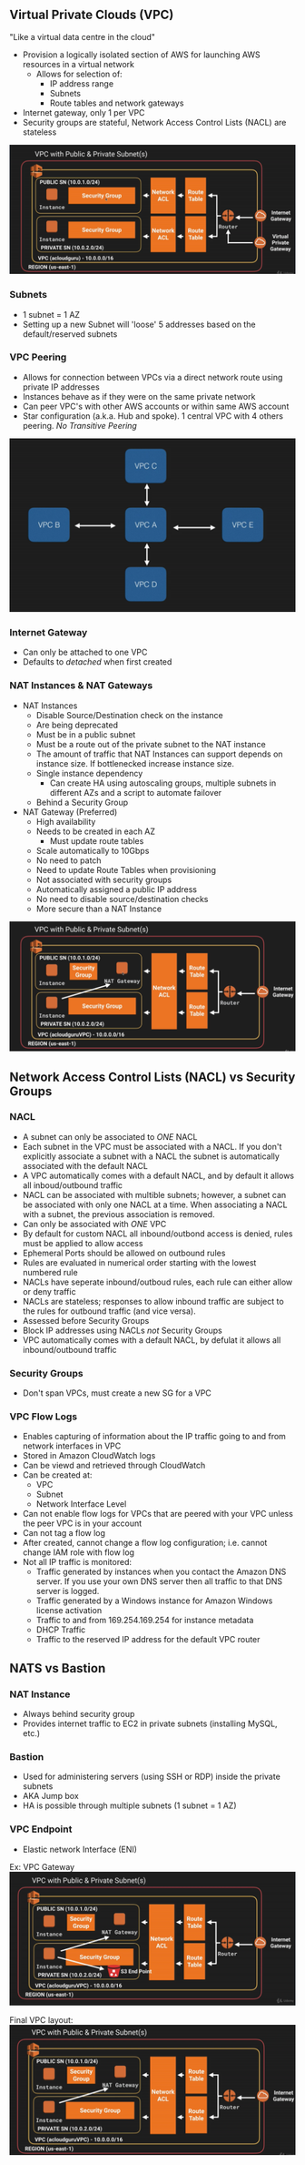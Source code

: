 ## Virtual Private Clouds (VPC)
"Like a virtual data centre in the cloud"
- Provision a logically isolated section of AWS for launching AWS resources in a virtual network
  - Allows for selection of:
    - IP address range
    - Subnets
    - Route tables and network gateways
- Internet gateway, only 1 per VPC
- Security groups are stateful, Network Access Control Lists (NACL) are stateless

![](images/2018-09-18-07-22-57.png)

### Subnets
- 1 subnet = 1 AZ
- Setting up a new Subnet will 'loose' 5 addresses based on the default/reserved subnets

### VPC Peering
- Allows for connection between VPCs via a direct network route using private IP addresses
- Instances behave as if they were on the same private network
- Can peer VPC's with other AWS accounts or within same AWS account
- Star configuration (a.k.a. Hub and spoke). 1 central VPC with 4 others peering. *No Transitive Peering*

![](images/2018-09-18-07-32-13.png)

### Internet Gateway
- Can only be attached to one VPC
- Defaults to _detached_ when first created

### NAT Instances & NAT Gateways
- NAT Instances
    - Disable Source/Destination check on the instance
    - Are being deprecated
    - Must be in a public subnet
    - Must be a route out of the private subnet to the NAT instance
    - The amount of traffic that NAT Instances can support depends on instance size. If bottlenecked increase instance size.
    - Single instance dependency
        - Can create HA using autoscaling groups, multiple subnets in different AZs and a script to automate failover
    - Behind a Security Group
- NAT Gateway (Preferred)
    - High availability
    - Needs to be created in each AZ
        - Must update route tables
    - Scale automatically to 10Gbps
    - No need to patch
    - Need to update Route Tables when provisioning
    - Not associated with security groups
    - Automatically assigned a public IP address
    - No need to disable source/destination checks
    - More secure than a NAT Instance


![](images/2018-10-15-07-17-53.png)

## Network Access Control Lists (NACL) vs Security Groups

### NACL
- A subnet can only be associated to *ONE* NACL
- Each subnet in the VPC must be associated with a NACL. If you don't explicitly associate a subnet with a NACL the subnet is automatically associated with the default NACL
- A VPC automatically comes with a default NACL, and by default it allows all inboud/outbound traffic
- NACL can be associated with multible subnets; however, a subnet can be associated with only one NACL at a time. When associating a NACL with a subnet, the previous association is removed.
- Can only be associated with *ONE* VPC
- By default for custom NACL all inbound/outbond access is denied, rules must be applied to allow access
- Ephemeral Ports should be allowed on outbound rules
- Rules are evaluated in numerical order starting with the lowest numbered rule
- NACLs have seperate inbound/outboud rules, each rule can either allow or deny traffic
- NACLs are stateless; responses to allow inbound traffic are subject to the rules for outbound traffic (and vice versa).
- Assessed before Security Groups
- Block IP addresses using NACLs _not_ Security Groups
- VPC automatically comes with a default NACL, by defulat it allows all inbound/outbound traffic

### Security Groups
- Don't span VPCs, must create a new SG for a VPC

### VPC Flow Logs
- Enables capturing of information about the IP traffic going to and from network interfaces in VPC
- Stored in Amazon CloudWatch logs
- Can be viewd and retrieved through CloudWatch
- Can be created at:
    - VPC
    - Subnet
    - Network Interface Level
- Can not enable flow logs for VPCs that are peered with your VPC unless the peer VPC is in your account
- Can not tag a flow log
- After created, cannot change a flow log configuration; i.e. cannot change IAM role with flow log
- Not all IP traffic is monitored:
    - Traffic generated by instances when you contact the Amazon DNS server. If you use your own DNS server then all traffic to that DNS server is logged.
    - Traffic generated by a Windows instance for Amazon Windows license activation
    - Traffic to and from 169.254.169.254 for instance metadata
    - DHCP Traffic
    - Traffic to the reserved IP address for the default VPC router

## NATS vs Bastion

### NAT Instance
- Always behind security group
- Provides internet traffic to EC2 in private subnets (installing MySQL, etc.)

### Bastion
- Used for administering servers (using SSH or RDP) inside the private subnets
- AKA Jump box
- HA is possible through multiple subnets (1 subnet = 1 AZ)

### VPC Endpoint
- Elastic network Interface (ENI)

Ex: VPC Gateway
![](images/2018-10-16-07-21-12.png)

Final VPC layout:
![](images/2018-10-16-07-13-26.png)